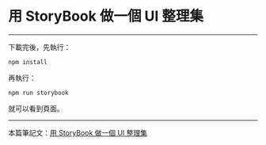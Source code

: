 # 用 StoryBook 做一個 UI 整理集

---

下載完後，先執行：
```
npm install
```

再執行：
```
npm run storybook
```

就可以看到頁面。

---

本篇筆記文：[用 StoryBook 做一個 UI 整理集](https://www.letswrite.tw/storybook-init/)